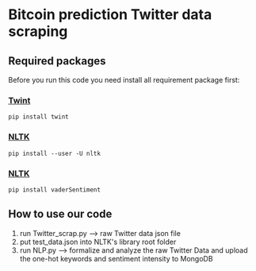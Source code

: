 # Bitcoin prediction Twitter data scraping


## Required packages
Before you run this code you need install all requirement package first:

### [Twint](https://github.com/twintproject/twint)
`pip install twint`

### [NLTK](https://www.nltk.org/)

`pip install --user -U nltk`

### [NLTK](https://github.com/cjhutto/vaderSentiment)

`pip install vaderSentiment`

## How to use our code

1. run Twitter_scrap.py --> raw Twitter data json file
2. put test_data.json into NLTK's library root folder
3. run NLP.py --> formalize and analyze the raw Twitter Data and upload the one-hot keywords and sentiment intensity to MongoDB

